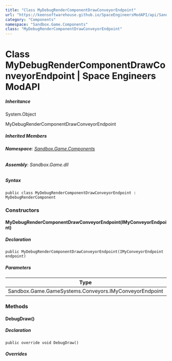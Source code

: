 ```yaml
---
title: "Class MyDebugRenderComponentDrawConveyorEndpoint"
url: "https://keensoftwarehouse.github.io/SpaceEngineersModAPI/api/Sandbox.Game.Components.MyDebugRenderComponentDrawConveyorEndpoint.html"
category: "Components"
namespace: "Sandbox.Game.Components"
class: "MyDebugRenderComponentDrawConveyorEndpoint"
---
```


# Class MyDebugRenderComponentDrawConveyorEndpoint | Space Engineers ModAPI

##### Inheritance

System.Object

MyDebugRenderComponentDrawConveyorEndpoint

##### Inherited Members

###### **Namespace**: [Sandbox.Game.Components](https://keensoftwarehouse.github.io/SpaceEngineersModAPI/api/Sandbox.Game.Components.html)

###### **Assembly**: Sandbox.Game.dll

##### Syntax

```
public class MyDebugRenderComponentDrawConveyorEndpoint : MyDebugRenderComponent
```

### Constructors

#### MyDebugRenderComponentDrawConveyorEndpoint(IMyConveyorEndpoint)

##### Declaration

```
public MyDebugRenderComponentDrawConveyorEndpoint(IMyConveyorEndpoint endpoint)
```

##### Parameters

| Type | Name | Description |
| --- | --- | --- |
| Sandbox.Game.GameSystems.Conveyors.IMyConveyorEndpoint | endpoint |     |

### Methods

#### DebugDraw()

##### Declaration

```
public override void DebugDraw()
```

##### Overrides